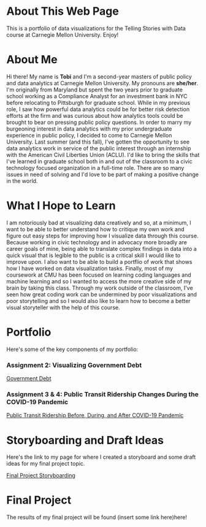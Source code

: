 # About This Web Page
This is a portfolio of data visualizations for the Telling Stories with Data course at Carnegie Mellon University. Enjoy!

# About Me
Hi there! My name is **Tobi** and I'm a second-year masters of public policy and data analytics at Carnegie Mellon University. My pronouns are **she/her**. I'm originally from Maryland but spent the two years prior to graduate school working as a Compliance Analyst for an investment bank in NYC before relocating to Pittsburgh for graduate school. While in my previous role, I saw how powerful data analytics could be for better risk detection efforts at the firm and was curious about how analytics tools could be brought to bear on pressing public policy questions. In order to marry my burgeoning interest in data analytics with my prior undergraduate experience in public policy, I decided to come to Carnegie Mellon University. Last summer (and this fall), I've gotten the opportunity to see data analytics work in service of the public interest through an internship with the American Civil Liberties Union (ACLU). I'd like to bring the skills that I've learned in graduate school both in and out of the classroom to a civic technology focused organization in a full-time role. There are so many issues in need of solving and I'd love to be part of making a positive change in the world.


# What I Hope to Learn

I am notoriously bad at visualizing data creatively and so, at a minimum, I want to be able to better understand how to critique my own work and figure out easy steps for improving how I visualize data through this course. Because working in civic technology and in advocacy more broadly are career goals of mine, being able to translate complex findings in data into a quick visual that is legible to the public is a critical skill I would like to improve upon. I also want to be able to build a portflio of work that shows how I have worked on data visualization tasks. Finally, most of my coursework at CMU has been focused on learning coding languages and machine learning and so I wanted to access the more creative side of my brain by taking this class. Through my work outside of the classroom, I've seen how great coding work can be undermined by poor visualizations and poor storytelling and so I would also like to learn how to become a better visual storyteller with the help of this course. 

# Portfolio
Here's some of the key components of my portfolio:


### Assignment 2: Visualizing Government Debt

[Government Debt](govdebtviz.md)

### Assignment 3 & 4: Public Transit Ridership Changes During the COVID-19 Pandemic

[Public Transit Ridership Before, During, and After COVID-19 Pandemic](transitviz.md)


# Storyboarding and Draft Ideas
Here's the link to my page for where I created a storyboard and some draft ideas for my final project topic.

[Final Project Storyboarding](finalprojoverview.md)

# Final Project
The results of my final project will be found (insert some link here)here!


